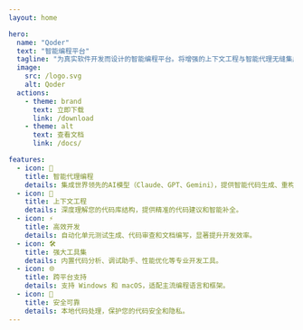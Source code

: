 ```yaml
---
layout: home

hero:
  name: "Qoder"
  text: "智能编程平台"
  tagline: "为真实软件开发而设计的智能编程平台。将增强的上下文工程与智能代理无缝集成，全面理解您的代码库，系统性地解决软件开发任务。"
  image:
    src: /logo.svg
    alt: Qoder
  actions:
    - theme: brand
      text: 立即下载
      link: /download
    - theme: alt
      text: 查看文档
      link: /docs/

features:
  - icon: 🤖
    title: 智能代理编程
    details: 集成世界领先的AI模型（Claude、GPT、Gemini），提供智能代码生成、重构和优化建议。
  - icon: 🧠
    title: 上下文工程
    details: 深度理解您的代码库结构，提供精准的代码建议和智能补全。
  - icon: ⚡
    title: 高效开发
    details: 自动化单元测试生成、代码审查和文档编写，显著提升开发效率。
  - icon: 🛠️
    title: 强大工具集
    details: 内置代码分析、调试助手、性能优化等专业开发工具。
  - icon: 🌐
    title: 跨平台支持
    details: 支持 Windows 和 macOS，适配主流编程语言和框架。
  - icon: 🔐
    title: 安全可靠
    details: 本地代码处理，保护您的代码安全和隐私。
---
```


<style>
.VPHero .VPImage {
  max-width: 200px;
}
</style>